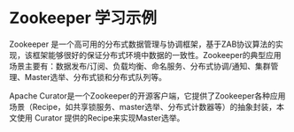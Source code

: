 # Zookeeper 学习示例

Zookeeper 是一个高可用的分布式数据管理与协调框架，基于ZAB协议算法的实现，该框架能够很好的保证分布式环境中数据的一致性。Zookeeper的典型应用场景主要有：数据发布/订阅、负载均衡、命名服务、分布式协调/通知、集群管理、Master选举、分布式锁和分布式队列等。



Apache Curator是一个Zookeeper的开源客户端，它提供了Zookeeper各种应用场景（Recipe，如共享锁服务、master选举、分布式计数器等）的抽象封装，本文使用 Curator 提供的Recipe来实现Master选举。





